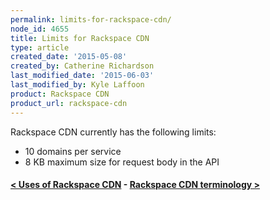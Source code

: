 ```yaml
---
permalink: limits-for-rackspace-cdn/
node_id: 4655
title: Limits for Rackspace CDN
type: article
created_date: '2015-05-08'
created_by: Catherine Richardson
last_modified_date: '2015-06-03'
last_modified_by: Kyle Laffoon
product: Rackspace CDN
product_url: rackspace-cdn
---
```


Rackspace CDN currently has the following limits:

-   10 domains per service
-   8 KB maximum size for request body in the API



#### [&lt; Uses of Rackspace CDN](/how-to/uses-of-rackspace-cdn)    -    [Rackspace CDN terminology &gt;](/how-to/rackspace-cdn-terminology)







